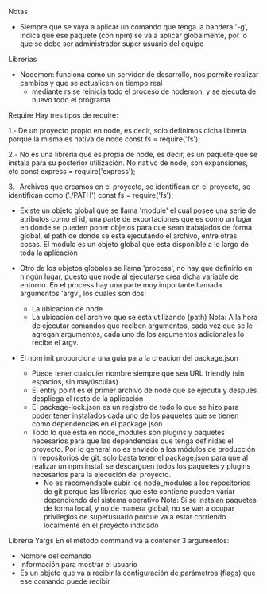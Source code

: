 Notas
- Siempre que se vaya a aplicar un comando que tenga la bandera '-g', indica que ese paquete (con npm)
se va a aplicar globalmente, por lo que se debe ser administrador super usuario del equipo

Librerías
- Nodemon: funciona como un servidor de desarrollo, nos permite realizar cambios y que se actualicen en tiempo real
  * mediante rs se reinicia todo el proceso de nodemon, y se ejecuta de nuevo todo el programa

Require
Hay tres tipos de require:

1.- De un proyecto propio en node, es decir, solo definimos dicha librería porque la misma es nativa de node
const fs = require('fs');   

2.- No es una libreria que es propia de node, es decir, es un paquete que se instala para su posterior utilización. No nativo de node, son expansiones, etc
const express = require('express');

3.- Archivos que creamos en el proyecto, se identifican en el proyecto, se identifican como ('./PATH')
const fs = require('fs');


- Existe un objeto global que se llama 'module' el cual posee una serie de atributos como el id, una parte de exportaciones que es como un lugar en donde se pueden poner objetos para que sean trabajados de forma global, el path de donde se esta ejecutando el archivo, entre otras cosas.
El modulo es un objeto global que esta disponible a lo largo de toda la aplicación

- Otro de los objetos globales se llama 'process', no hay que definirlo en ningún lugar, puesto que node al ejecutarse crea dicha variable de entorno.
En el process hay una parte muy importante llamada argumentos 'argv', los cuales son dos:
  - La ubicación de node
  - La ubicación del archivo que se esta utilizando (path)
Nota: A la hora de ejecutar comandos que reciben argumentos, cada vez que se le agregan argumentos, cada uno de los argumentos adicionales lo recibe el argv.

- El npm init proporciona una guia para la creacion del package.json  
  * Puede tener cualquier nombre siempre que sea URL friendly (sin espacios, sin mayúsculas)
  * El entry point es el primer archivo de node que se ejecuta y después despliega el resto de la aplicación
  * El package-lock.json es un registro de todo lo que se hizo para poder tener instalados cada uno de los paquetes que se tienen como dependencias en el package.json
  * Todo lo que esta en node_modules son plugins y paquetes necesarios para que las dependencias que tenga definidas el proyecto. Por lo general no es enviado a los módulos de producción ni repositorios de git, solo basta tener el package.json para que al realizar un npm install se descarguen todos los paquetes y plugins necesarios para la ejecución del proyecto.
    + No es recomendable subir los node_modules a los repositorios de git porque las librerías que este contiene pueden variar dependiendo del sistema operativo
Nota: Si se instalan paquetes de forma local, y no de manera global, no se van a ocupar privilegios de superusuario porque va a estar corriendo localmente en el proyecto indicado


Libreria Yargs
En el método command va a contener 3 argumentos:
  - Nombre del comando
  - Información para mostrar el usuario
  - Es un objeto que va a recibir la configuración de parámetros (flags) que ese comando puede recibir
